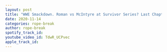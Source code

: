 ```yaml
---
layout: post
title: "WWE Smackdown. Roman vs McIntyre at Survivor Series? Last Chapter for Mysterio & Rollins. Results"
date: 2020-11-14
categories: rope-break
author: rope-break
spotify_track_id: 
youtube_video_id: TdwR_UCPvec
apple_track_id: 
---
```

